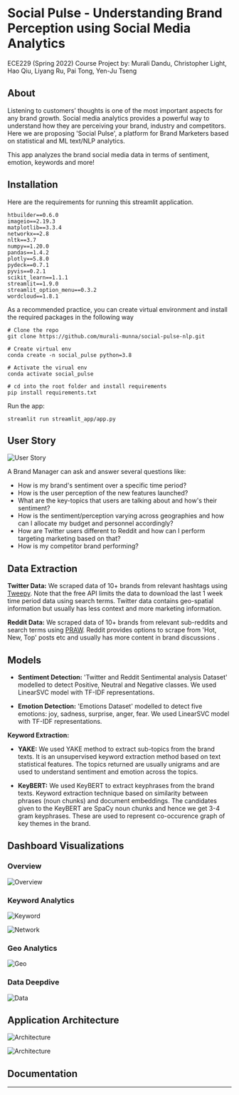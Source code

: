# Social Pulse - Understanding Brand Perception using Social Media Analytics

ECE229 (Spring 2022) Course Project by: Murali Dandu, Christopher Light, Hao Qiu, Liyang Ru, Pai Tong, Yen-Ju Tseng



## About

Listening to customers’ thoughts is one of the most important aspects for any brand growth. Social media analytics provides a powerful way to understand how they are perceiving your brand, industry and competitors. Here we are proposing 'Social Pulse', a platform for Brand Marketers based on statistical and ML text/NLP analytics.

This app analyzes the brand social media data in terms of sentiment, emotion, keywords and more!

## Installation

Here are the requirements for running this streamlit application.
```
htbuilder==0.6.0
imageio==2.19.3
matplotlib==3.3.4
networkx==2.8
nltk==3.7
numpy==1.20.0
pandas==1.4.2
plotly==5.8.0
pydeck==0.7.1
pyvis==0.2.1
scikit_learn==1.1.1
streamlit==1.9.0
streamlit_option_menu==0.3.2
wordcloud==1.8.1
```
As a recommended practice, you can create virtual environment and install the required packages in the following way
```
# Clone the repo
git clone https://github.com/murali-munna/social-pulse-nlp.git

# Create virtual env
conda create -n social_pulse python=3.8 

# Activate the virual env
conda activate social_pulse 

# cd into the root folder and install requirements
pip install requirements.txt
```
Run the app:
```
streamlit run streamlit_app/app.py
```


## User Story

![User Story](readme_imgs/user_story.png "User Story")

A Brand Manager can ask and answer several questions like:
- How is my brand's sentiment over a specific time period?
- How is the user perception of the new features launched?
- What are the key-topics that users are talking about and how's their sentiment?
- How is the sentiment/perception varying across geographies and how can I allocate my budget and personnel accordingly?
- How are Twitter users different to Reddit and how can I perform targeting marketing based on that?
- How is my competitor brand performing?

## Data Extraction

**Twitter Data:** We scraped data of 10+ brands from relevant hashtags using [Tweepy](https://www.tweepy.org/). Note that the free API limits the data to download the last 1 week time period data using search terms. Twitter data contains geo-spatial information but usually has less context and more marketing information.

**Reddit Data:** We scraped data of 10+ brands from relevant sub-reddits and search terms using [PRAW](https://praw.readthedocs.io/en/stable/). Reddit provides options to scrape from 'Hot, New, Top' posts etc and usually has more content in brand discussions .

## Models

* **Sentiment Detection:** 'Twitter and Reddit Sentimental analysis Dataset' modelled to detect Positive, Neutral and Negative classes. We used LinearSVC model with TF-IDF representations.

* **Emotion Detection:** 'Emotions Dataset' modelled to detect five emotions: joy, sadness, surprise, anger, fear. We used LinearSVC model with TF-IDF representations.

**Keyword Extraction:**

- **YAKE:** We used YAKE method to extract sub-topics from the brand texts. It is an unsupervised keyword extraction method based on text statistical features. The topics returned are usually unigrams and are used to understand sentiment and emotion across the topics.
  
- **KeyBERT:** We used KeyBERT to extract keyphrases from the brand texts. Keyword extraction technique based on similarity between phrases (noun chunks) and document embeddings. The candidates given to the KeyBERT are SpaCy noun chunks and hence we get 3-4 gram keyphrases. These are used to represent co-occurence graph of key themes in the brand.

## Dashboard Visualizations

### Overview
![Overview](readme_imgs/app_overview.PNG "Overview")

### Keyword Analytics
![Keyword](readme_imgs/app_keyword.PNG "Keyword")

![Network](readme_imgs/app_network.PNG "Network")

### Geo Analytics
![Geo](readme_imgs/app_geo.PNG "Geo")

### Data Deepdive
![Data](readme_imgs/app_data.PNG "Data")


## Application Architecture
![Architecture](readme_imgs/arch1.PNG "Architecture")

![Architecture](readme_imgs/arch2.PNG "Architecture")


## Documentation


---



